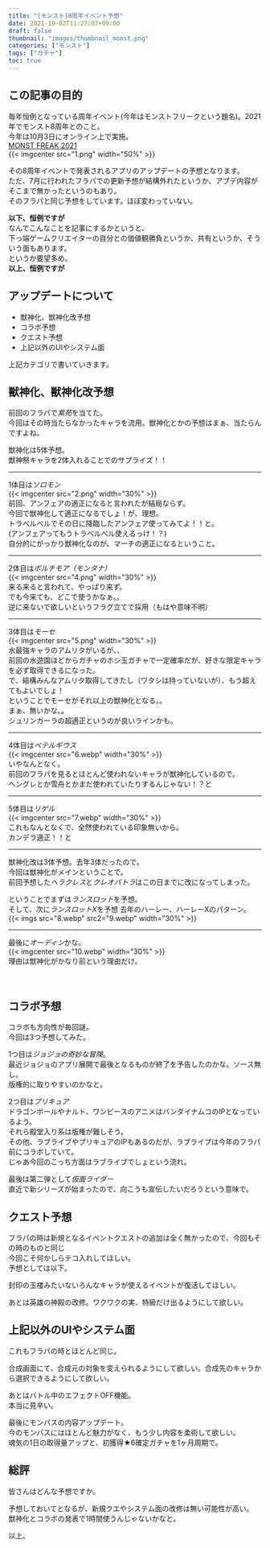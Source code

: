 ```yaml
---
title: "[モンスト]8周年イベント予想"
date: 2021-10-02T11:27:07+09:00
draft: false
thumbnail: "images/thumbnail_monst.png"
categories: ["モンスト"]
tags: ["ガチャ"]
toc: true
---
```


<!-- ステータスバーだけ消す フォルダに入れて$monst -->
## この記事の目的
毎年恒例となっている周年イベント(今年はモンストフリークという題名)。2021年でモンスト8周年とのこと。  
今年は10月3日にオンライン上で実施。  
[MONST FREAK 2021](https://event-info.xflag.com/monst-freak/2021/)  
{{< imgcenter src="1.png" width="50%" >}}  
  

その8周年イベントで発表されるアプリのアップデートの予想となります。  
ただ、7月に行われたフラパでの更新予想が結構外れたというか、アプデ内容がそこまで無かったというのもあり。  
そのフラパと同じ予想をしています。ほぼ変わっていない。  
  
**以下、恒例ですが**  
なんでこんなことを記事にするかというと、  
下っ端ゲームクリエイターの自分との価値観勝負というか、共有というか、そういう面もあります。  
というか要望多め。  
**以上、恒例ですが**
  

## アップデートについて
- 獣神化、獣神化改予想
- コラボ予想
- クエスト予想
- 上記以外のUIやシステム面

上記カテゴリで書いていきます。

## 獣神化、獣神化改予想
前回のフラパで*紫苑*を当てた。  
今回はその時当たらなかったキャラを流用。獣神化とかの予想はまぁ、当たらんですよね。  

獣神化は5体予想。  
獣神祭キャラを2体入れることでのサプライズ！！  
<hr>
  

1体目は*ソロモン*  
{{< imgcenter src="2.png" width="30%" >}}  
前回、アンフェアの適正になると言われたが結局ならず。  
今回で獣神化して適正になるでしょ！が、理想。  
トラベルベルでその日に降臨したアンフェア使ってみてよ！！と。  
(アンフェアってもうトラベルベル使えるっけ！？)  
自分的にがっかり獣神化なのが、マーチの適正になるということ。  

  
<hr>
  
2体目は*ボルチモア（モンタナ）*  
{{< imgcenter src="4.png" width="30%" >}}  
来る来ると言われて、やっぱり来ず。  
でも今来ても、どこで使うかなぁ。。  
逆に来ないで欲しいというフラグ立てで採用（もはや意味不明）  
  
<hr>
  
3体目は*モーセ*  
{{< imgcenter src="5.png" width="30%" >}}  
水最強キャラのアムリタがいるが、、  
前回の水遊園ほどからガチャのホシ玉ガチャで一定確率だが、好きな限定キャラを必ず取得できるになった。  
で、結構みんなアムリタ取得してきたし（ワタシは持っていないが）、もう超えてもよいでしょ！  
ということでモーセがそれ以上の獣神化となる。。  
まぁ、無いかな。。  
シュリンガーラの超適正というのが良いラインかも。  
  
<hr>
  
4体目は*ベテルギウス*  
{{< imgcenter src="6.webp" width="30%" >}}  
いやなんとなく。  
前回のフラパを見るとほとんど使われないキャラが獣神化しているので。  
ヘングレとか雪舟とかまだ使われていたりするんじゃない！？と  
  
<hr>
  
5体目は*リゲル*  
{{< imgcenter src="7.webp" width="30%" >}}  
これもなんとなくで、全然使われている印象無いから。  
カンデラ適正！！と  
  
  
<hr>
  

獣神化改は3体予想。去年3体だったので。  
今回は獣神化がメインということで。  
前回予想した*ヘラクレス*と*クレオパトラ*はこの日までに改になってしまった。  
  
ということでまずは*ランスロット*を予想。  
そして、次に*ランスロットX*を予想
去年のハーレー、ハーレーXのパターン。  
{{< imgs src="8.webp" src2="9.webp" width="30%" >}}  
  
    
<hr>
  

最後に*オーディン*かな。  
{{< imgcenter src="10.webp" width="30%" >}}  
理由は獣神化がかなり前という理由だけ。  

  
　　

## コラボ予想
コラボも方向性が毎回謎。  
今回は3つ予想してみた。  

1つ目は*ジョジョの奇妙な冒険*。  
最近ジョジョのアプリ展開で最後となるものが終了を予告したのかな。ソース無し。  
版権的に取りやすいのかなと。  
  
2つ目は*プリキュア*  
ドラゴンボールやナルト、ワンピースのアニメはバンダイナムコのIPとなっているよう。  
それら殿堂入り系は版権が難しそう。  
その他、ラブライブやプリキュアのIPもあるのだが、ラブライブは今年のフラパ前にコラボしていて。  
じゃあ今回のこっち方面はラブライブでしょという流れ。  
  
最後は第二弾として*仮面ライダー*  
直近で新シリーズが始まったので、向こうも宣伝したいだろうという意味で。  
  


## クエスト予想
フラパの時は新規となるイベントクエストの追加は全く無かったので、今回もその時のものと同じ  
今回こそ何かしらテコ入れしてほしい。  
予想としては以下。  
  
封印の玉楼みたいないろんなキャラが使えるイベントが復活してほしい。  
  
あとは英雄の神殿の改修。ワクワクの実、特級だけ出るようにして欲しい。  
  
## 上記以外のUIやシステム面
これもフラパの時とほとんど同じ。  
  
合成画面にて、合成元の対象を変えられるようにして欲しい。合成先のキャラから選択できるようにして欲しい。  
  
あとはバトル中のエフェクトOFF機能。  
本当に見辛い。  
  
最後にモンパスの内容アップデート。  
今のモンパスにはほとんど魅力がなく、もう少し内容を柔術して欲しい。  
魂気の1日の取得量アップと、初獲得★6確定ガチャを1ヶ月周期で。  
  

## 総評
皆さんはどんな予想ですか。  
  
予想しておいてとなるが、新規クエやシステム面の改修は無い可能性が高い。  
獣神化とコラボの発表で1時間使うんじゃないかなと。  
  
以上。  
  